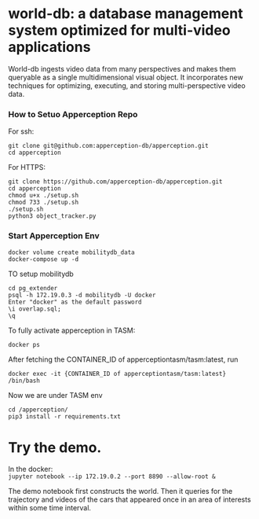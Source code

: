 # world-db: a database management system optimized for multi-video applications

World-db ingests video data from many perspectives and makes them queryable as a single multidimensional visual object. It incorporates new techniques for optimizing, executing, and storing multi-perspective video data. 

### How to Setuo Apperception Repo

For ssh:
```
git clone git@github.com:apperception-db/apperception.git
cd apperception
```

For HTTPS:
```
git clone https://github.com/apperception-db/apperception.git
cd apperception
chmod u+x ./setup.sh
chmod 733 ./setup.sh
./setup.sh
python3 object_tracker.py
```

### Start Apperception Env
```
docker volume create mobilitydb_data
docker-compose up -d
```
TO setup mobilitydb
```
cd pg_extender
psql -h 172.19.0.3 -d mobilitydb -U docker
Enter "docker" as the default password
\i overlap.sql;
\q
```
To fully activate apperception in TASM:
```
docker ps
```
After fetching the CONTAINER_ID of apperceptiontasm/tasm:latest, run
```
docker exec -it {CONTAINER_ID of apperceptiontasm/tasm:latest} /bin/bash
```
Now we are under TASM env
```
cd /apperception/
pip3 install -r requirements.txt
```
# Try the demo.
In the docker:  
`jupyter notebook --ip 172.19.0.2 --port 8890 --allow-root &`

The demo notebook first constructs the world. Then it queries for the trajectory and videos of the cars that appeared once in an area of interests within some time interval.


